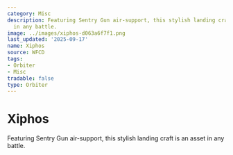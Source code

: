 ```yaml
---
category: Misc
description: Featuring Sentry Gun air-support, this stylish landing craft is an asset
  in any battle.
image: ../images/xiphos-d063a6f7f1.png
last_updated: '2025-09-17'
name: Xiphos
source: WFCD
tags:
- Orbiter
- Misc
tradable: false
type: Orbiter
---
```


# Xiphos

Featuring Sentry Gun air-support, this stylish landing craft is an asset in any battle.

